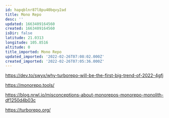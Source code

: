 ```yaml
---
id: hapqblnr87l8pu40bqvy2ad
title: Mono Repo
desc: ''
updated: 1663409164560
created: 1663409164560
isDir: false
latitude: 21.0313
longitude: 105.8516
altitude: 0
title_imported: Mono Repo
updated_imported: '2022-02-26T07:08:02.000Z'
created_imported: '2022-02-26T07:05:36.000Z'
---
```


https://dev.to/swyx/why-turborepo-will-be-the-first-big-trend-of-2022-4gfj

https://monorepo.tools/

https://blog.nrwl.io/misconceptions-about-monorepos-monorepo-monolith-df1250d4b03c

https://turborepo.org/


